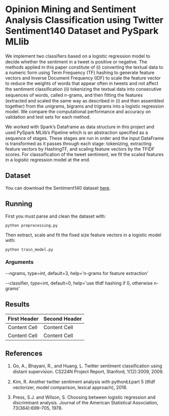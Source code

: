 # Opinion Mining and Sentiment Analysis Classification using Twitter Sentiment140 Dataset and PySpark MLlib 

We implement two classiﬁers based on a logistic regression model to decide whether the sentiment in a tweet is positive or negative. The methods applied in this paper constitute of (i) converting the textual data to a numeric form using Term Frequency (TF) hashing to generate feature vectors and Inverse Document Frequency (IDF) to scale the feature vector to reduce the weights of words that appear often in tweets and not affect the sentiment classiﬁcation (ii) tokenizing the textual data into consecutive sequences of words, called n-grams, and then ﬁtting the features (extracted and scaled the same way as described in (i) and then assembled together) from the unigrams, bigrams and trigrams into a logistic regression model. We compare the computational performance and accuracy on validation and test sets for each method.

We worked with Spark’s Dataframe as data structure in this project and used PySpark MLlib’s Pipeline which is an abstraction speciﬁed as a sequence of stages. These stages are run in order and the input DataFrame is transformed as it passes through each stage: tokenizing, extracting feature vectors by HashingTF, and scaling feature vectors by the TFIDF scores. For classsification of the tweet sentiment, we fit the scaled features in a logistic regression model at the end.

## Dataset
You can download the Sentiment140 dataset [here](http://help.sentiment140.com/for-students).

## Running
First you must parse and clean the dataset with:

```
python preprocessing.py
```

Then extract, scale and fit the fixed size feature vectors in a logistic model with:

```
python train_model.py
```

### Arguments
--ngrams, type=int, default=3, help='n-grams for feature extraction'

--classifier, type=int, default=0, help='use tfidf hashing if 0, otherwise n-grams'

## Results

| First Header  | Second Header |
| ------------- | ------------- |
| Content Cell  | Content Cell  |
| Content Cell  | Content Cell  |

## References
1. Go, A., Bhayani, R., and Huang, L. Twitter sentiment classiﬁcation using distant supervision. CS224N Project Report, Stanford, 1(12):2009, 2009. 

2. Kim, R. Another twitter sentiment analysis with pythonŁŁpart 5 (tﬁdf vectorizer, model comparison, lexical approach), 2018. 

3. Press, S.J. and Wilson, S. Choosing between logistic regression and discriminant analysis. Journal of the American Statistical Association, 73(364):699–705, 1978.
